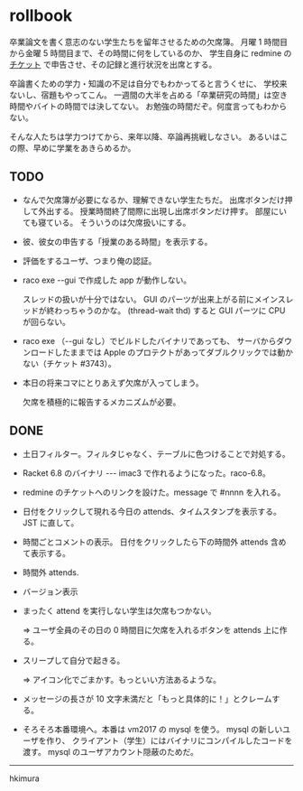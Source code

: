 # rollbook

卒業論文を書く意志のない学生たちを留年させるための欠席簿。
月曜 1 時間目から金曜 5 時間目まで、その時間に何をしているのか、
学生自身に redmine の [チケット](http://redmine.melt.kyutech.ac.jp)
で申告させ、その記録と進行状況を出席とする。

卒論書くための学力・知識の不足は自分でもわかってると言うくせに、
学校来ないし、宿題もやってこん。
一週間の大半を占める「卒業研究の時間」は空き時間やバイトの時間では決してない。
お勉強の時間だぞ。何度言ってもわからない。

そんな人たちは学力つけてから、来年以降、卒論再挑戦しなさい。
あるいはこの際、早めに学業をあきらめるか。

## TODO

* なんで欠席簿が必要になるか、理解できない学生たちだ。
  出席ボタンだけ押して外出する。
  授業時間終了間際に出現し出席ボタンだけ押す。
  部屋にいても寝ている。
  そういうのは欠席扱いにする。

* 彼、彼女の申告する「授業のある時間」を表示する。

* 評価をするユーザ、つまり俺の認証。

* raco exe --gui で作成した app が動作しない。

  スレッドの扱いが十分ではない。
  GUI のパーツが出来上がる前にメインスレッドが終わっちゃうのかな。
  (thread-wait thd) すると GUI パーツに CPU が回らない。

* raco exe （--gui なし）でビルドしたバイナリであっても、
  サーバからダウンロードしたままでは
  Apple のプロテクトがあってダブルクリックでは動かない（チケット #3743）。

* 本日の将来コマにとりあえず欠席が入ってしまう。

  欠席を積極的に報告するメカニズムが必要。

## DONE

* 土日フィルター。フィルタじゃなく、テーブルに色つけることで対処する。

* Racket 6.8 のバイナリ --- imac3 で作れるようになった。raco-6.8。

* redmine のチケットへのリンクを設けた。message で #nnnn を入れる。

* 日付をクリックして現れる今日の attends、タイムスタンプを表示する。
  JST に直して。

* 時間ごとコメントの表示。
  日付をクリックしたら下の時間外 attends 含めて表示する。

* 時間外 attends.

* バージョン表示

* まったく attend を実行しない学生は欠席もつかない。

  &rArr; ユーザ全員のその日の 0 時間目に欠席を入れるボタンを attends 上に作る。

* スリープして自分で起きる。

  &rArr; アイコン化でごまかす。もっといい方法あるような。

* メッセージの長さが 10 文字未満だと「もっと具体的に！」とクレームする。

* そろそろ本番環境へ。本番は vm2017 の mysql を使う。
  mysql の新しいユーザを作り、
  クライアント（学生）にはバイナリにコンパイルしたコードを渡す。
  mysql のユーザアカウント隠蔽のためだ。

---
hkimura
